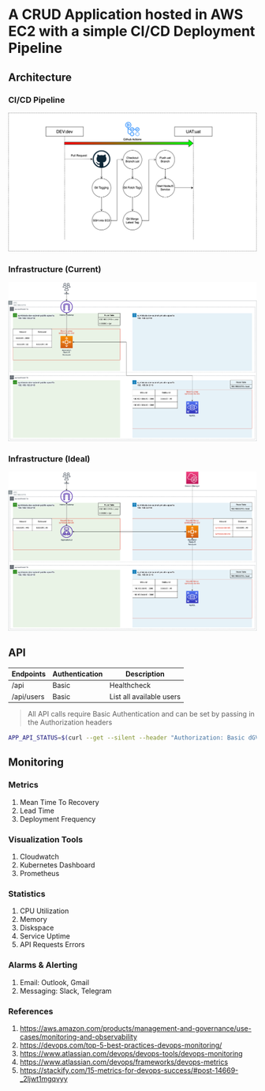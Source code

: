 # A CRUD Application hosted in AWS EC2 with a simple CI/CD Deployment Pipeline

## Architecture

### CI/CD Pipeline

![symbiosis_cicd](./diagram/symbiosis-cicd.drawio.png?raw=true)

### Infrastructure (Current)

![symbiosis_architecture](./diagram/symbiosis_infra_current.drawio.png?raw=true)

### Infrastructure (Ideal)

![symbiosis_architecture](./diagram/symbiosis_infra.drawio.png?raw=true)

## API

| Endpoints  | Authentication | Description              |
| ---------- | -------------- | ------------------------ |
| /api       | Basic          | Healthcheck              |
| /api/users | Basic          | List all available users |

> All API calls require Basic Authentication and can be set by passing in the Authorization headers

```bash
APP_API_STATUS=$(curl --get --silent --header "Authorization: Basic dGVzdDp0ZXN0MTIz" http://127.0.0.1:3000/api | jq .status)
```

## Monitoring

### Metrics

1. Mean Time To Recovery
2. Lead Time
3. Deployment Frequency

### Visualization Tools

1. Cloudwatch
2. Kubernetes Dashboard
3. Prometheus

### Statistics

1. CPU Utilization
2. Memory
3. Diskspace
4. Service Uptime
5. API Requests Errors

### Alarms & Alerting

1. Email: Outlook, Gmail
2. Messaging: Slack, Telegram

### References

1. https://aws.amazon.com/products/management-and-governance/use-cases/monitoring-and-observability
2. https://devops.com/top-5-best-practices-devops-monitoring/
3. https://www.atlassian.com/devops/devops-tools/devops-monitoring
4. https://www.atlassian.com/devops/frameworks/devops-metrics
5. https://stackify.com/15-metrics-for-devops-success/#post-14669-_2ljwt1mgqvyy
